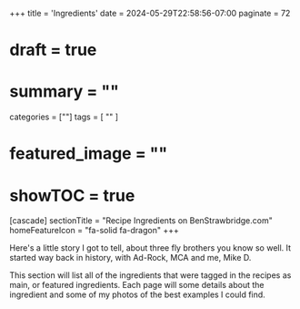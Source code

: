 +++
title = 'Ingredients'
date = 2024-05-29T22:58:56-07:00
paginate = 72
# draft = true
# summary = ""
categories = [""]
tags = [
  ""
  ]
# featured_image = ""
# showTOC = true

[cascade]
  sectionTitle = "Recipe Ingredients on BenStrawbridge.com"
  homeFeatureIcon = "fa-solid fa-dragon"
+++

Here's a little story I got to tell, about three fly brothers you know so well. It started way back in history, with Ad-Rock, MCA and me, Mike D.

This section will list all of the ingredients that were tagged in the recipes as main, or featured ingredients. Each page will some details about the ingredient and some of my photos of the best examples I could find.

<!--more-->


